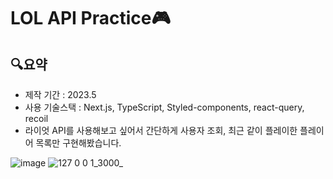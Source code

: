 # LOL API Practice🎮
## 🔍요약
* 제작 기간 : 2023.5
* 사용 기술스택 : Next.js, TypeScript, Styled-components, react-query, recoil
* 라이엇 API를 사용해보고 싶어서 간단하게 사용자 조회, 최근 같이 플레이한 플레이어 목록만 구현해봤습니다.

![image](https://github.com/Kimbangul/LOL-API-Practice/assets/65225446/2c190201-24ea-4d21-9cf9-fcd3f4e82429)
![127 0 0 1_3000_](https://github.com/Kimbangul/LOL-API-Practice/assets/65225446/1b224761-6a54-4ddd-bdd0-f050114e9ce4)
